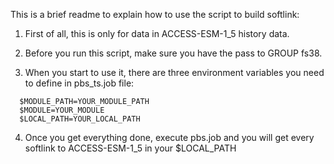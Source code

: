 This is a brief readme to explain how to use the script to build softlink:

1. First of all, this is only for data in ACCESS-ESM-1_5 history data.

2. Before you run this script, make sure you have the pass to GROUP fs38.

3. When you start to use it, there are three environment variables you need to define in pbs_ts.job file:
```
  $MODULE_PATH=YOUR_MODULE_PATH
  $MODULE=YOUR_MODULE
  $LOCAL_PATH=YOUR_LOCAL_PATH
```

4. Once you get everything done, execute pbs.job and you will get every softlink to ACCESS-ESM-1_5 in your $LOCAL_PATH

